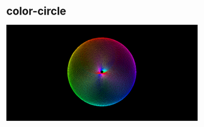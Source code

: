 # color-circle
<p align="center">
  <picture>
    <img alt="rgbcolor" src="Screenshot (80).png">
  </picture>
</p>
